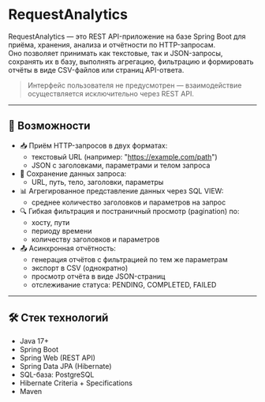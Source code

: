 # RequestAnalytics

RequestAnalytics — это REST API-приложение на базе Spring Boot для приёма, хранения, анализа и отчётности по HTTP-запросам.  
Оно позволяет принимать как текстовые, так и JSON-запросы, сохранять их в базу, выполнять агрегацию, фильтрацию и формировать отчёты в виде CSV-файлов или страниц API-ответа.

> Интерфейс пользователя не предусмотрен — взаимодействие осуществляется исключительно через REST API.

---

## 🚀 Возможности

- 📥 Приём HTTP-запросов в двух форматах:
  - текстовый URL (например: "https://example.com/path")
  - JSON с заголовками, параметрами и телом запроса
- 💾 Сохранение данных запроса:
  - URL, путь, тело, заголовки, параметры
- 📊 Агрегированное представление данных через SQL VIEW:
  - среднее количество заголовков и параметров на запрос
- 🔍 Гибкая фильтрация и постраничный просмотр (pagination) по:
  - хосту, пути
  - периоду времени
  - количеству заголовков и параметров
- 📤 Асинхронная отчётность:
  - генерация отчётов с фильтрацией по тем же параметрам
  - экспорт в CSV (однократно)
  - просмотр отчёта в виде JSON-страниц
  - отслеживание статуса: PENDING, COMPLETED, FAILED

---

## 🛠 Стек технологий

- Java 17+
- Spring Boot
- Spring Web (REST API)
- Spring Data JPA (Hibernate)
- SQL-база: PostgreSQL
- Hibernate Criteria + Specifications
- Maven
